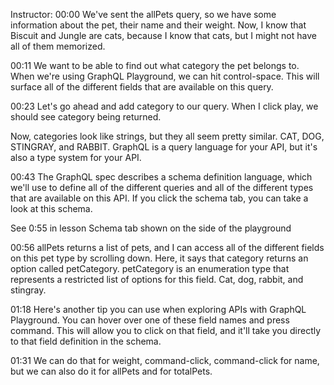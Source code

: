 Instructor: 00:00 We've sent the allPets query, so we have some information about the pet, their name and their weight. Now, I know that Biscuit and Jungle are cats, because I know that cats, but I might not have all of them memorized.

00:11 We want to be able to find out what category the pet belongs to. When we're using GraphQL Playground, we can hit control-space. This will surface all of the different fields that are available on this query.

00:23 Let's go ahead and add category to our query. When I click play, we should see category being returned.

Now, categories look like strings, but they all seem pretty similar. CAT, DOG, STINGRAY, and RABBIT. GraphQL is a query language for your API, but it's also a type system for your API.

00:43 The GraphQL spec describes a schema definition language, which we'll use to define all of the different queries and all of the different types that are available on this API. If you click the schema tab, you can take a look at this schema.

See 0:55 in lesson Schema tab shown on the side of the playground

00:56 allPets returns a list of pets, and I can access all of the different fields on this pet type by scrolling down. Here, it says that category returns an option called petCategory. petCategory is an enumeration type that represents a restricted list of options for this field. Cat, dog, rabbit, and stingray.

01:18 Here's another tip you can use when exploring APIs with GraphQL Playground. You can hover over one of these field names and press command. This will allow you to click on that field, and it'll take you directly to that field definition in the schema.

01:31 We can do that for weight, command-click, command-click for name, but we can also do it for allPets and for totalPets.

